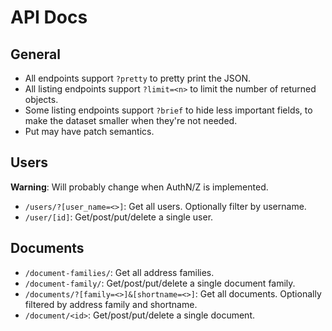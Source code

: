 # API Docs

## General

- All endpoints support `?pretty` to pretty print the JSON.
- All listing endpoints support `?limit=<n>` to limit the number of returned objects.
- Some listing endpoints support `?brief` to hide less important fields, to make the dataset smaller when they're not needed.
- Put may have patch semantics.

## Users

**Warning**: Will probably change when AuthN/Z is implemented.

- `/users/?[user_name=<>]`: Get all users. Optionally filter by username.
- `/user/[id]`: Get/post/put/delete a single user.

## Documents

- `/document-families/`: Get all address families.
- `/document-family/`: Get/post/put/delete a single document family.
- `/documents/?[family=<>]&[shortname=<>]`: Get all documents. Optionally filtered by address family and shortname.
- `/document/<id>`: Get/post/put/delete a single document.
